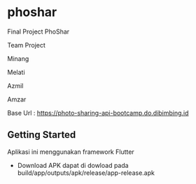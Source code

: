 # phoshar

Final Project PhoShar

Team Project

Minang

Melati

Azmil

Amzar

Base Url : https://photo-sharing-api-bootcamp.do.dibimbing.id

## Getting Started

Aplikasi ini menggunakan framework Flutter

- Download APK dapat di dowload pada build/app/outputs/apk/release/app-release.apk
